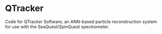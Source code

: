 # QTracker
Code for QTracker Software, an ANN-based particle reconstruction system for use with the SeaQuest/SpinQuest spectrometer.
